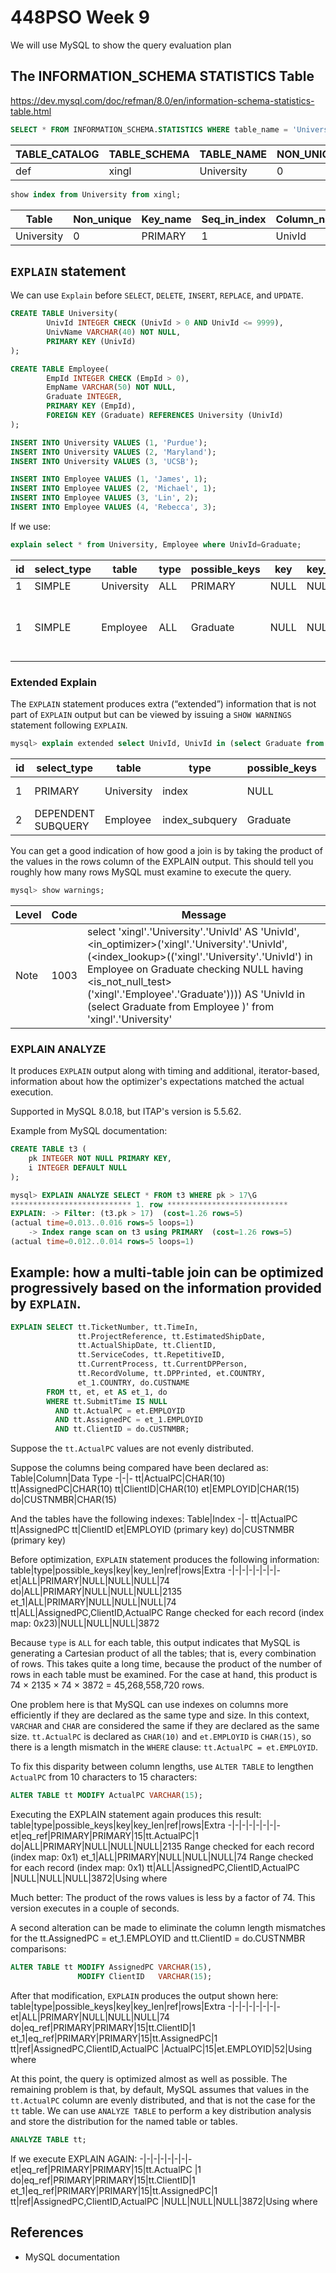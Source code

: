 # 448PSO Week 9

We will use MySQL to show the query evaluation plan

## The INFORMATION_SCHEMA STATISTICS Table
https://dev.mysql.com/doc/refman/8.0/en/information-schema-statistics-table.html

```sql
SELECT * FROM INFORMATION_SCHEMA.STATISTICS WHERE table_name = 'University' AND table_schema = 'xingl';
```
TABLE_CATALOG | TABLE_SCHEMA | TABLE_NAME | NON_UNIQUE | INDEX_SCHEMA | INDEX_NAME | SEQ_IN_INDEX | COLUMN_NAME | COLLATION | CARDINALITY | SUB_PART | PACKED | NULLABLE | INDEX_TYPE | COMMENT | INDEX_COMMENT 
---------------|--------------|------------|----------|--------------|-----------|-----------|-----------|---------|------------|--------|-------|--------|----------|--------|---------------
def           | xingl        | University |          0 | xingl        | PRIMARY    |            1 | UnivId      | A         |           3 |     NULL | NULL   |          | BTREE      |         |               

```sql
show index from University from xingl;
```
 Table      | Non_unique | Key_name | Seq_in_index | Column_name | Collation | Cardinality | Sub_part | Packed | Null | Index_type | Comment | Index_comment 
----------|-----------|---------|-----------|------------|-------|------------|--------|-------|-----|-----------|-------|---------------
 University |          0 | PRIMARY  |            1 | UnivId      | A         |           3 |     NULL | NULL   |      | BTREE      |         |               


## `EXPLAIN` statement

We can use `Explain` before `SELECT`, `DELETE`, `INSERT`, `REPLACE`, and `UPDATE`.

```sql
CREATE TABLE University(
        UnivId INTEGER CHECK (UnivId > 0 AND UnivId <= 9999),
        UnivName VARCHAR(40) NOT NULL,
        PRIMARY KEY (UnivId)
);
```


```sql
CREATE TABLE Employee(
        EmpId INTEGER CHECK (EmpId > 0),
        EmpName VARCHAR(50) NOT NULL,
        Graduate INTEGER,
        PRIMARY KEY (EmpId),
        FOREIGN KEY (Graduate) REFERENCES University (UnivId)
);
```

```sql
INSERT INTO University VALUES (1, 'Purdue');
INSERT INTO University VALUES (2, 'Maryland');
INSERT INTO University VALUES (3, 'UCSB');
```
```sql
INSERT INTO Employee VALUES (1, 'James', 1);
INSERT INTO Employee VALUES (2, 'Michael', 1);
INSERT INTO Employee VALUES (3, 'Lin', 2);
INSERT INTO Employee VALUES (4, 'Rebecca', 3);
```

If we use:
```sql
explain select * from University, Employee where UnivId=Graduate;
```
 id | select_type | table      | type  | possible_keys | key      | key_len | ref                     | rows | Extra    
----|-------------|------------|-------|---------------|----------|---------|-------------------------|------|--------------------------
  1 | SIMPLE      | University | ALL   | PRIMARY       | NULL | NULL    | NULL |    3 |              
  1 | SIMPLE      | Employee   | ALL   | Graduate      | NULL | NULL    | NULL |    4 | Using where; Using join buffer 


### Extended Explain
The `EXPLAIN` statement produces extra (“extended”) information that is not part of `EXPLAIN` output but can be viewed by issuing a `SHOW WARNINGS` statement following `EXPLAIN`.

```sql
mysql> explain extended select UnivId, UnivId in (select Graduate from Employee ) from University;
```
 id | select_type        | table      | type           | possible_keys | key      | key_len | ref  | rows | filtered | Extra       
----|--------------------|------------|----------------|---------------|----------|---------|------|------|----------|-------------
  1 | PRIMARY            | University | index          | NULL          | PRIMARY  | 4       | NULL |    3 |   100.00 | Using index 
  2 | DEPENDENT SUBQUERY | Employee   | index_subquery | Graduate      | Graduate | 5       | func |    2 |   100.00 | Using index 
  
You can get a good indication of how good a join is by taking the product of the values in the rows column of the EXPLAIN output. This should tell you roughly how many rows MySQL must examine to execute the query.
  
```sql
mysql> show warnings;
```
 Level | Code | Message  
-------|------|----------
| Note  | 1003 | select 'xingl'.'University'.'UnivId' AS 'UnivId',<in_optimizer>('xingl'.'University'.'UnivId',<exists>(<index_lookup>(<cache>('xingl'.'University'.'UnivId') in Employee on Graduate checking NULL having <is_not_null_test>('xingl'.'Employee'.'Graduate')))) AS 'UnivId in (select Graduate from Employee )' from 'xingl'.'University'


### EXPLAIN ANALYZE
It produces `EXPLAIN` output along with timing and additional, iterator-based, information about how the optimizer's expectations matched the actual execution.

Supported in MySQL 8.0.18, but ITAP's version is 5.5.62.

Example from MySQL documentation:
```sql
CREATE TABLE t3 (
    pk INTEGER NOT NULL PRIMARY KEY,
    i INTEGER DEFAULT NULL
);
```
```sql
mysql> EXPLAIN ANALYZE SELECT * FROM t3 WHERE pk > 17\G
*************************** 1. row ***************************
EXPLAIN: -> Filter: (t3.pk > 17)  (cost=1.26 rows=5)
(actual time=0.013..0.016 rows=5 loops=1)
    -> Index range scan on t3 using PRIMARY  (cost=1.26 rows=5)
(actual time=0.012..0.014 rows=5 loops=1)
```


## Example: how a multi-table join can be optimized progressively based on the information provided by `EXPLAIN`.

```sql
EXPLAIN SELECT tt.TicketNumber, tt.TimeIn,
               tt.ProjectReference, tt.EstimatedShipDate,
               tt.ActualShipDate, tt.ClientID,
               tt.ServiceCodes, tt.RepetitiveID,
               tt.CurrentProcess, tt.CurrentDPPerson,
               tt.RecordVolume, tt.DPPrinted, et.COUNTRY,
               et_1.COUNTRY, do.CUSTNAME
        FROM tt, et, et AS et_1, do
        WHERE tt.SubmitTime IS NULL
          AND tt.ActualPC = et.EMPLOYID
          AND tt.AssignedPC = et_1.EMPLOYID
          AND tt.ClientID = do.CUSTNMBR;
```
Suppose the `tt.ActualPC` values are not evenly distributed.

Suppose the columns being compared have been declared as:
Table|Column|Data Type
-|-|-
tt|ActualPC|CHAR(10)
tt|AssignedPC|CHAR(10)
tt|ClientID|CHAR(10)
et|EMPLOYID|CHAR(15)
do|CUSTNMBR|CHAR(15)

And the tables have the following indexes:
Table|Index
-|-
tt|ActualPC
tt|AssignedPC
tt|ClientID
et|EMPLOYID (primary key)
do|CUSTNMBR (primary key)

Before optimization, `EXPLAIN` statement produces the following information:
table|type|possible_keys|key|key_len|ref|rows|Extra
-|-|-|-|-|-|-|-
et|ALL|PRIMARY|NULL|NULL|NULL|74
do|ALL|PRIMARY|NULL|NULL|NULL|2135
et_1|ALL|PRIMARY|NULL|NULL|NULL|74
tt|ALL|AssignedPC,ClientID,ActualPC Range checked for each record (index map: 0x23)|NULL|NULL|NULL|3872

Because `type` is `ALL` for each table, this output indicates that MySQL is generating a Cartesian product of all the tables; that is, every combination of rows. This takes quite a long time, because the product of the number of rows in each table must be examined. For the case at hand, this product is 74 × 2135 × 74 × 3872 = 45,268,558,720 rows.

One problem here is that MySQL can use indexes on columns more efficiently if they are declared as the same type and size. In this context, `VARCHAR` and `CHAR` are considered the same if they are declared as the same size. `tt.ActualPC` is declared as `CHAR(10)` and `et.EMPLOYID` is `CHAR(15)`, so there is a length mismatch in the `WHERE` clause: `tt.ActualPC = et.EMPLOYID`.

To fix this disparity between column lengths, use `ALTER TABLE` to lengthen `ActualPC` from 10 characters to 15 characters:

```sql
ALTER TABLE tt MODIFY ActualPC VARCHAR(15);
```
Executing the EXPLAIN statement again produces this result:
table|type|possible_keys|key|key_len|ref|rows|Extra
-|-|-|-|-|-|-|-
et|eq_ref|PRIMARY|PRIMARY|15|tt.ActualPC|1
do|ALL|PRIMARY|NULL|NULL|NULL|2135
Range checked for each record (index map: 0x1)
et_1|ALL|PRIMARY|NULL|NULL|NULL|74
Range checked for each record (index map: 0x1)
tt|ALL|AssignedPC,ClientID,ActualPC |NULL|NULL|NULL|3872|Using where

Much better: The product of the rows values is less by a factor of 74. This version executes in a couple of seconds.

A second alteration can be made to eliminate the column length mismatches for the tt.AssignedPC = et_1.EMPLOYID and tt.ClientID = do.CUSTNMBR comparisons:

```sql
ALTER TABLE tt MODIFY AssignedPC VARCHAR(15),
               MODIFY ClientID   VARCHAR(15);
```
After that modification, `EXPLAIN` produces the output shown here:
table|type|possible_keys|key|key_len|ref|rows|Extra
-|-|-|-|-|-|-|-
et|ALL|PRIMARY|NULL|NULL|NULL|74
do|eq_ref|PRIMARY|PRIMARY|15|tt.ClientID|1
et_1|eq_ref|PRIMARY|PRIMARY|15|tt.AssignedPC|1
tt|ref|AssignedPC,ClientID,ActualPC |ActualPC|15|et.EMPLOYID|52|Using where

At this point, the query is optimized almost as well as possible. The remaining problem is that, by default, MySQL assumes that values in the `tt.ActualPC` column are evenly distributed, and that is not the case for the `tt` table. We can use `ANALYZE TABLE` to perform a key distribution analysis and store the distribution for the named table or tables.
```sql
ANALYZE TABLE tt;
```

If we execute EXPLAIN AGAIN:
-|-|-|-|-|-|-|-
et|eq_ref|PRIMARY|PRIMARY|15|tt.ActualPC |1
do|eq_ref|PRIMARY|PRIMARY|15|tt.ClientID|1
et_1|eq_ref|PRIMARY|PRIMARY|15|tt.AssignedPC|1
tt|ref|AssignedPC,ClientID,ActualPC |NULL|NULL|NULL|3872|Using where

## References
* MySQL documentation
